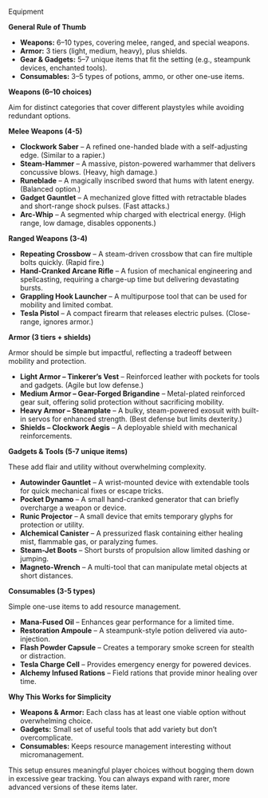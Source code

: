Equipment

__General Rule of Thumb__

- __Weapons:__ 6–10 types, covering melee, ranged, and special weapons\.
- __Armor:__ 3 tiers \(light, medium, heavy\), plus shields\.
- __Gear & Gadgets:__ 5–7 unique items that fit the setting \(e\.g\., steampunk devices, enchanted tools\)\.
- __Consumables:__ 3–5 types of potions, ammo, or other one\-use items\.

__Weapons \(6–10 choices\)__

Aim for distinct categories that cover different playstyles while avoiding redundant options\.

__Melee Weapons \(4-5\)__

- __Clockwork Saber__ – A refined one-handed blade with a self-adjusting edge\. \(Similar to a rapier\.)
- __Steam\-Hammer__ – A massive, piston-powered warhammer that delivers concussive blows\. \(Heavy, high damage\.)
- __Runeblade__ – A magically inscribed sword that hums with latent energy\. \(Balanced option\.)
- __Gadget Gauntlet__ – A mechanized glove fitted with retractable blades and short\-range shock pulses\. \(Fast attacks\.)
- __Arc-Whip__ – A segmented whip charged with electrical energy\. \(High range, low damage, disables opponents\.)

__Ranged Weapons \(3-4\)__

- __Repeating Crossbow__ – A steam\-driven crossbow that can fire multiple bolts quickly\. \(Rapid fire\.)
- __Hand\-Cranked Arcane Rifle__ – A fusion of mechanical engineering and spellcasting, requiring a charge\-up time but delivering devastating bursts\.
- __Grappling Hook Launcher__ – A multipurpose tool that can be used for mobility and limited combat\.
- __Tesla Pistol__ – A compact firearm that releases electric pulses\. \(Close\-range, ignores armor\.)

__Armor \(3 tiers + shields\)__

Armor should be simple but impactful, reflecting a tradeoff between mobility and protection\.

- __Light Armor – Tinkerer’s Vest__ – Reinforced leather with pockets for tools and gadgets\. \(Agile but low defense\.)
- __Medium Armor – Gear\-Forged Brigandine__ – Metal\-plated reinforced gear suit, offering solid protection without sacrificing mobility\.
- __Heavy Armor – Steamplate__ – A bulky, steam\-powered exosuit with built\-in servos for enhanced strength\. \(Best defense but limits dexterity\.)
- __Shields – Clockwork Aegis__ – A deployable shield with mechanical reinforcements\.

__Gadgets & Tools \(5-7 unique items\)__

These add flair and utility without overwhelming complexity\.

- __Autowinder Gauntlet__ – A wrist\-mounted device with extendable tools for quick mechanical fixes or escape tricks\.
- __Pocket Dynamo__ – A small hand\-cranked generator that can briefly overcharge a weapon or device\.
- __Runic Projector__ – A small device that emits temporary glyphs for protection or utility\.
- __Alchemical Canister__ – A pressurized flask containing either healing mist, flammable gas, or paralyzing fumes\.
- __Steam\-Jet Boots__ – Short bursts of propulsion allow limited dashing or jumping\.
- __Magneto\-Wrench__ – A multi\-tool that can manipulate metal objects at short distances\.

__Consumables \(3-5 types\)__

Simple one\-use items to add resource management\.

- __Mana\-Fused Oil__ – Enhances gear performance for a limited time\.
- __Restoration Ampoule__ – A steampunk\-style potion delivered via auto\-injection\.
- __Flash Powder Capsule__ – Creates a temporary smoke screen for stealth or distraction\.
- __Tesla Charge Cell__ – Provides emergency energy for powered devices\.
- __Alchemy Infused Rations__ – Field rations that provide minor healing over time\.

__Why This Works for Simplicity__

- __Weapons & Armor:__ Each class has at least one viable option without overwhelming choice\.
- __Gadgets:__ Small set of useful tools that add variety but don’t overcomplicate\.
- __Consumables:__ Keeps resource management interesting without micromanagement\.

This setup ensures meaningful player choices without bogging them down in excessive gear tracking\. You can always expand with rarer, more advanced versions of these items later\.

